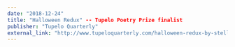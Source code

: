 ```yaml
---
date: "2018-12-24"
title: "Halloween Redux" -- Tupelo Poetry Prize finalist
publisher: "Tupelo Quarterly"
external_link: "http://www.tupeloquarterly.com/halloween-redux-by-stella-yin-yin-wong/"
---
```

